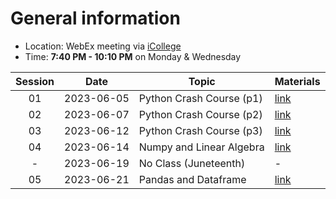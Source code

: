 # General information
* Location: WebEx meeting via [iCollege](https://gastate.view.usg.edu/d2l/home/2822689)
* Time: **7:40 PM - 10:10 PM** on Monday & Wednesday

| Session |    Date    | Topic                    | Materials             |
| :-----: | :--------: | ------------------------ | --------------------- |
|   01    | 2023-06-05 | Python Crash Course (p1) | [link](./2023-06-05/) |
|   02    | 2023-06-07 | Python Crash Course (p2) | [link](./2023-06-07/) |
|   03    | 2023-06-12 | Python Crash Course (p3) | [link](./2023-06-12/) |
|   04    | 2023-06-14 | Numpy and Linear Algebra | [link](./2023-06-14/) |
|    -    | 2023-06-19 | No Class (Juneteenth)    | -                     |
|   05    | 2023-06-21 | Pandas and Dataframe     | [link](./2023-06-21/) |
